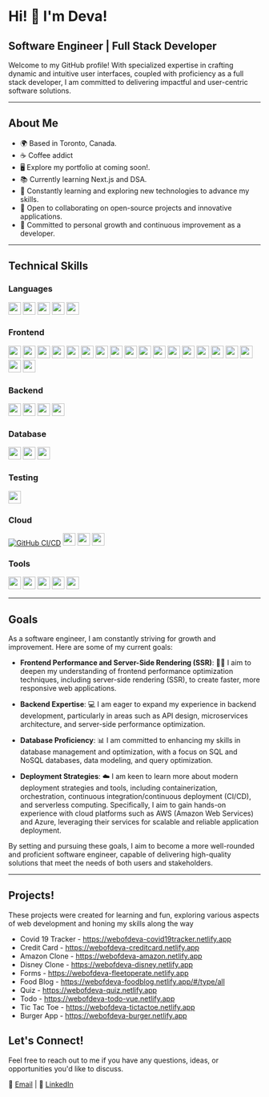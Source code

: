 # Hi! 👋 I'm Deva! 

## Software Engineer | Full Stack Developer

Welcome to my GitHub profile! With specialized expertise in crafting dynamic and intuitive user interfaces, coupled with proficiency as a full stack developer, I am committed to delivering impactful and user-centric software solutions.

<!--  I'm Deva, a passionate Software Engineer and Full Stack Developer based in Toronto, Canada. -->
---

## About Me

- 🌍 Based in Toronto, Canada.
- ☕️ Coffee addict
- 🖥️ Explore my portfolio at coming soon!.
- 📚 Currently learning Next.js and DSA.
- 🧠 Constantly learning and exploring new technologies to advance my skills.
- 🤝 Open to collaborating on open-source projects and innovative applications.
- 🌱 Committed to personal growth and continuous improvement as a developer.

---

## Technical Skills

### Languages

<img src="https://img.shields.io/badge/-JavaScript-F7DF1E?logo=javascript&logoColor=white" height="25" /> <img src="https://img.shields.io/badge/-TypeScript-3178C6?logo=typescript&logoColor=white" height="25" />
<img src="https://img.shields.io/badge/-Python-3776AB?logo=python&logoColor=white" height="25" />
<img src="https://img.shields.io/badge/-Java-007396?logo=java&logoColor=white" height="25" />
<img src="https://img.shields.io/badge/-Solidity-363636?logo=solidity&logoColor=white" height="25" />


### Frontend

<img src="https://img.shields.io/badge/-HTML5-E34F26?logo=html5&logoColor=white&labelColor=E34F26" height="25"> <img src="https://img.shields.io/badge/-CSS3-1572B6?logo=css3&logoColor=white&labelColor=1572B6" height="25"> <img src="https://img.shields.io/badge/-SCSS-CC6699?logo=sass&logoColor=white&labelColor=CC6699" height="25"> <img src="https://img.shields.io/badge/-React-61DAFB?logo=react&logoColor=black&labelColor=61DAFB" height="25"> <img src="https://img.shields.io/badge/-Angular-DD0031?logo=angular&logoColor=white&labelColor=DD0031" height="25"> <img src="https://img.shields.io/badge/-Vue.js-4FC08D?logo=vue-dot-js&logoColor=white&labelColor=4FC08D" height="25"> <img src="https://img.shields.io/badge/-Redux-764ABC?logo=redux&logoColor=white&labelColor=764ABC" height="25"> <img src="https://img.shields.io/badge/-RxJS-B7178C?logo=reactivex&logoColor=white&labelColor=B7178C" height="25"> <img src="https://img.shields.io/badge/-NgXS-00ACC1?logo=ngxs&logoColor=white&labelColor=00ACC1" height="25"> <img src="https://img.shields.io/badge/-VueX-4FC08D?logo=vue-dot-js&logoColor=white&labelColor=4FC08D" height="25"> <img src="https://img.shields.io/badge/-Pinia-42B883?logo=pinia&logoColor=white&labelColor=42B883" height="25"> <img src="https://img.shields.io/badge/-Quasar%20Framework-1976D2?logo=quasar&logoColor=white&labelColor=1976D2" height="25"> <img src="https://img.shields.io/badge/-Material%20UI-0081CB?logo=material-ui&logoColor=white&labelColor=0081CB" height="25"> <img src="https://img.shields.io/badge/-Tailwind%20CSS-38B2AC?logo=tailwind-css&logoColor=white&labelColor=38B2AC" height="25"> <img src="https://img.shields.io/badge/-Ant%20Design-0170FE?logo=ant-design&logoColor=white&labelColor=0170FE" height="25"> <img src="https://img.shields.io/badge/-Chakra%20UI-319795?logo=chakra-ui&logoColor=white&labelColor=319795" height="25"> <img src="https://img.shields.io/badge/-Bootstrap-7952B3?logo=bootstrap&logoColor=white&labelColor=7952B3" height="25"> <img src="https://img.shields.io/badge/-Webpack-8DD6F9?logo=webpack&logoColor=white&labelColor=8DD6F9" height="25"> <img src="https://img.shields.io/badge/-Vite-646CFF?logo=vite&logoColor=white&labelColor=646CFF" height="25">

### Backend

<img src="https://img.shields.io/badge/-Node.js-339933?logo=node-dot-js&logoColor=white&labelColor=339933" height="25"> <img src="https://img.shields.io/badge/-Express-000000?logo=express&logoColor=white&labelColor=000000" height="25"> <img src="https://img.shields.io/badge/-Spring%20Boot-6DB33F?logo=spring-boot&logoColor=white&labelColor=6DB33F" height="25"> <img src="https://img.shields.io/badge/-Serverless-FD5750?logo=serverless&logoColor=white&labelColor=FD5750" height="25">

### Database

<img src="https://img.shields.io/badge/-MySQL-4479A1?logo=mysql&logoColor=white&labelColor=4479A1" height="25"> <img src="https://img.shields.io/badge/-MongoDB-47A248?logo=mongodb&logoColor=white&labelColor=47A248" height="25"> <img src="https://img.shields.io/badge/-Redis-DC382D?logo=redis&logoColor=white&labelColor=DC382D" height="25">

### Testing

<img src="https://img.shields.io/badge/-Cypress-17202C?logo=cypress&logoColor=white&labelColor=17202C" height="25">

### Cloud
[![GitHub CI/CD](https://img.shields.io/badge/GitHub-CI%2FCD-2088FF?logo=github)](https://github.com/your-username/your-repository-name/actions) <img src="https://img.shields.io/badge/-AWS-232F3E?logo=amazon-aws&logoColor=white&labelColor=232F3E" height="25"> <img src="https://img.shields.io/badge/-GCP-4285F4?logo=google-cloud&logoColor=white&labelColor=4285F4" height="25"> <img src="https://img.shields.io/badge/-NGINX-009639?logo=nginx&logoColor=white&labelColor=009639" height="25">

### Tools

<img src="https://img.shields.io/badge/-Git-F05032?logo=git&logoColor=white&labelColor=F05032" height="25"> <img src="https://img.shields.io/badge/-Jira-0052CC?logo=jira&logoColor=white&labelColor=0052CC" height="25"> <img src="https://img.shields.io/badge/-Figma-F24E1E?logo=figma&logoColor=white&labelColor=F24E1E" height="25"> <img src="https://img.shields.io/badge/-VS%20Code-007ACC?logo=visual-studio-code&logoColor=white&labelColor=007ACC" height="25"> <img src="https://img.shields.io/badge/-Postman-FF6C37?logo=postman&logoColor=white&labelColor=FF6C37" height="25">

---

## Goals

As a software engineer, I am constantly striving for growth and improvement. Here are some of my current goals:

- **Frontend Performance and Server-Side Rendering (SSR)**: 🚀🌐 I aim to deepen my understanding of frontend performance optimization techniques, including server-side rendering (SSR), to create faster, more responsive web applications.

- **Backend Expertise**: 💻 I am eager to expand my experience in backend development, particularly in areas such as API design, microservices architecture, and server-side performance optimization.

- **Database Proficiency**: 📊 I am committed to enhancing my skills in database management and optimization, with a focus on SQL and NoSQL databases, data modeling, and query optimization.

- **Deployment Strategies**: ☁️ I am keen to learn more about modern deployment strategies and tools, including containerization, orchestration, continuous integration/continuous deployment (CI/CD), and serverless computing. Specifically, I aim to gain hands-on experience with cloud platforms such as AWS (Amazon Web Services) and Azure, leveraging their services for scalable and reliable application deployment.

By setting and pursuing these goals, I aim to become a more well-rounded and proficient software engineer, capable of delivering high-quality solutions that meet the needs of both users and stakeholders.

---
## Projects!
These projects were created for learning and fun, exploring various aspects of web development and honing my skills along the way

- Covid 19 Tracker - https://webofdeva-covid19tracker.netlify.app
- Credit Card - https://webofdeva-creditcard.netlify.app
- Amazon Clone - https://webofdeva-amazon.netlify.app
- Disney Clone - https://webofdeva-disney.netlify.app
- Forms - https://webofdeva-fleetoperate.netlify.app
- Food Blog - https://webofdeva-foodblog.netlify.app/#/type/all
- Quiz - https://webofdeva-quiz.netlify.app
- Todo - https://webofdeva-todo-vue.netlify.app
- Tic Tac Toe - https://webofdeva-tictactoe.netlify.app
- Burger App - https://webofdeva-burger.netlify.app



## Let's Connect!

Feel free to reach out to me if you have any questions, ideas, or opportunities you'd like to discuss.

📧 [Email](mailto:devadharshini797@gmail.com) | 💬 [LinkedIn](https://www.linkedin.com/in/devadharshini-nagarajan)

